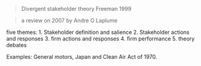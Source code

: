 
> Divergent stakeholder theory
> Freeman 1999

> a review on 2007 by Andre O Laplume

five themes:
	1. Stakeholder definition and salience
	2. Stakeholder actions and responses
	3. firm actions and responses
	4. firm performance
	5. theory debates

Examples: General motors, Japan and Clean Air Act of 1970.


<!--stackedit_data:
eyJoaXN0b3J5IjpbLTE4NzM1OTAyMjksLTE5NzU4ODgxNTQsLT
QzNjgyMzYyMiwtMTcxNjI0NDk0N119
-->